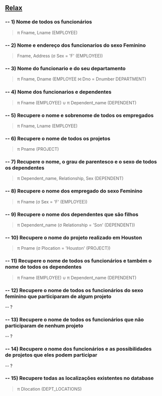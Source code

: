## [Relax](https://dbis-uibk.github.io/relax/calc/local/uibk/local/6)

### -- 1) Nome de todos os funcionários  
> π Fname, Lname (EMPLOYEE)  

### -- 2) Nome e endereço dos funcionarios do sexo Feminino   
> Fname, Address (σ Sex = 'F' (EMPLOYEE))  

### -- 3) Nome do funcionario e do seu departamento  
> π Fname, Dname (EMPLOYEE ⨝ Dno = Dnumber DEPARTMENT)  

### -- 4) Nome dos funcionarios e dependentes  
> π Fname (EMPLOYEE) ∪ π Dependent_name (DEPENDENT)  

### -- 5) Recupere o nome e sobrenome de todos os empregados  
> π Fname, Lname (EMPLOYEE)  

### -- 6) Recupere o nome de todos os projetos  
> π Pname (PROJECT)  

### -- 7) Recupere o nome, o grau de parentesco e o sexo de todos os dependentes  
> π Dependent_name, Relationship, Sex (DEPENDENT)  

### -- 8) Recupere o nome dos empregado do sexo Feminino  
> π Fname (σ Sex = 'F' (EMPLOYEE))  

### -- 9) Recupere o nome dos dependentes que são filhos  
> π Dependent_name (σ Relationship = 'Son' (DEPENDENT))  

### -- 10) Recupere o nome do projeto realizado em Houston  
> π Pname (σ Plocation = 'Houston' (PROJECT))  

### -- 11) Recupere o nome de todos os funcionários e também o nome de todos os dependentes  
> π Fname (EMPLOYEE) ∪ π Dependent_name (DEPENDENT)  

### -- 12) Recupere o nome de todos os funcionários do sexo feminino que participaram de algum projeto   
-- ?  

### -- 13) Recupere o nome de todos os funcionários que não participaram de nenhum projeto  
-- ?  

### -- 14) Recupere o nome dos funcionários e as possibilidades de projetos que eles podem participar  
-- ?  

### -- 15) Recupere todas as localizações existentes no database  
> π Dlocation (DEPT_LOCATIONS)   
